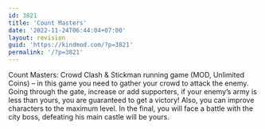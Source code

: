 ```yaml
---
id: 3821
title: 'Count Masters'
date: '2022-11-24T06:44:04+07:00'
layout: revision
guid: 'https://kindmod.com/?p=3821'
permalink: '/?p=3821'
---
```


Count Masters: Crowd Clash &amp; Stickman running game (MOD, Unlimited Coins) – in this game you need to gather your crowd to attack the enemy. Going through the gate, increase or add supporters, if your enemy’s army is less than yours, you are guaranteed to get a victory! Also, you can improve characters to the maximum level. In the final, you will face a battle with the city boss, defeating his main castle will be yours.